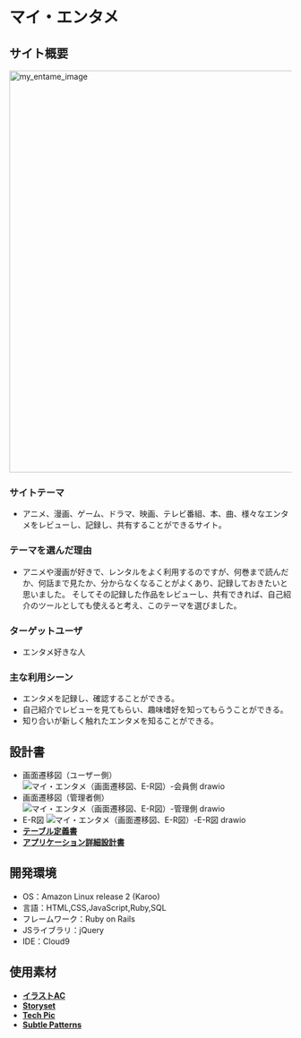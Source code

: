 # マイ・エンタメ

## サイト概要
<img width="718" alt="my_entame_image" src="https://user-images.githubusercontent.com/99108580/172554182-568a20ac-4004-4a38-959a-d001c0e583f9.png">

### サイトテーマ
- アニメ、漫画、ゲーム、ドラマ、映画、テレビ番組、本、曲、様々なエンタメをレビューし、記録し、共有することができるサイト。

### テーマを選んだ理由
- アニメや漫画が好きで、レンタルをよく利用するのですが、何巻まで読んだか、何話まで見たか、分からなくなることがよくあり、記録しておきたいと思いました。
そしてその記録した作品をレビューし、共有できれば、自己紹介のツールとしても使えると考え、このテーマを選びました。

### ターゲットユーザ
- エンタメ好きな人

### 主な利用シーン
- エンタメを記録し、確認することができる。
- 自己紹介でレビューを見てもらい、趣味嗜好を知ってもらうことができる。
- 知り合いが新しく触れたエンタメを知ることができる。

## 設計書
- 画面遷移図（ユーザー側）
![マイ・エンタメ（画面遷移図、E-R図）-会員側 drawio](https://user-images.githubusercontent.com/99108580/172555844-d26278d9-f15e-497d-bea4-c2afa5aa7e70.png)
- 画面遷移図（管理者側）
![マイ・エンタメ（画面遷移図、E-R図）-管理側 drawio](https://user-images.githubusercontent.com/99108580/172556203-45629c8b-2317-4173-a46e-9c2765a3de1d.png)
- E-R図
![マイ・エンタメ（画面遷移図、E-R図）-E-R図 drawio](https://user-images.githubusercontent.com/99108580/172556239-1940b857-f206-4c05-b7ea-be388bb1a735.png)
- [**テーブル定義書**](https://docs.google.com/spreadsheets/d/1h_4w1nNzXQazNh-1fCNcwaOjVJf7ciCLhZBSscM9bxw/edit?usp=sharing)
- [**アプリケーション詳細設計書**](https://docs.google.com/spreadsheets/d/1Hah5XAJJVKxdDH7jzXfldODtVYThYdvfeUGHF_fn2Vo/edit?usp=sharing)

## 開発環境
- OS：Amazon Linux release 2 (Karoo)
- 言語：HTML,CSS,JavaScript,Ruby,SQL
- フレームワーク：Ruby on Rails
- JSライブラリ：jQuery
- IDE：Cloud9

## 使用素材
- [**イラストAC**](https://www.ac-illust.com/)
- [**Storyset**](https://storyset.com/)
- [**Tech Pic**](http://tech-pic.com/)
- [**Subtle Patterns**](https://www.toptal.com/designers/subtlepatterns/)
